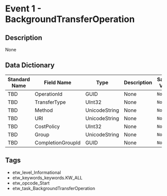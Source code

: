 # Event 1 - BackgroundTransferOperation

## Description
None

## Data Dictionary
|Standard Name|Field Name|Type|Description|Sample Value|
|---|---|---|---|---|
|TBD|OperationId|GUID|None|`None`|
|TBD|TransferType|UInt32|None|`None`|
|TBD|Method|UnicodeString|None|`None`|
|TBD|URI|UnicodeString|None|`None`|
|TBD|CostPolicy|UInt32|None|`None`|
|TBD|Group|UnicodeString|None|`None`|
|TBD|CompletionGroupId|GUID|None|`None`|

## Tags
* etw_level_Informational
* etw_keywords_keywords.KW_ALL
* etw_opcode_Start
* etw_task_BackgroundTransferOperation